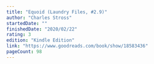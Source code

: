 ```yaml
---
title: "Equoid (Laundry Files, #2.9)"
author: "Charles Stross"
startedDate: ""
finishedDate: "2020/02/22"
rating: 3
edition: "Kindle Edition"
link: "https://www.goodreads.com/book/show/18583436"
pageCount: 98
---
```



